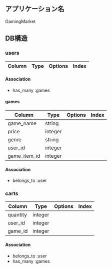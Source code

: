 ## アプリケーション名
GamingMarket

## DB構造

### users
|Column|Type|Options|Index|
|------|----|-------|-----|

#### Association
 - has_many :games

#### games
|Column|Type|Options|Index|
|------|----|-------|-----|
game_name|string  
price|integer  
genre|string  
user_id|integer  
game_item_id|integer  
#### Association
 - belongs_to :user

### carts
|Column|Type|Options|Index|
|------|----|-------|-----|
quantity|integer
user_id|integer
game_id|integer

#### Association
 - belongs_to :user
 - has_many :games

